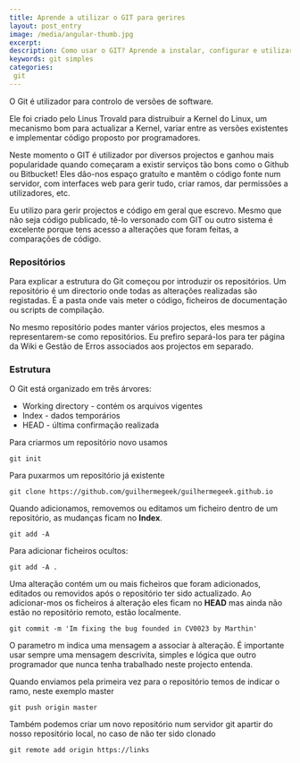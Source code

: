 ```yaml
---
title: Aprende a utilizar o GIT para gerires
layout: post_entry
image: /media/angular-thumb.jpg
excerpt: 
description: Como usar o GIT? Aprende a instalar, configurar e utilizar
keywords: git simples
categories:
 git
---
```


O Git é utilizador para controlo de versões de software. 

Ele foi criado pelo Linus Trovald para distruibuir a Kernel do Linux, um mecanismo bom para actualizar a Kernel, variar entre as versões existentes e implementar código proposto por programadores.

Neste momento o GIT é utilizador por diversos projectos e ganhou mais popularidade quando começaram a existir serviços tão bons como o Github ou Bitbucket! Eles dão-nos espaço gratuíto e mantêm o código fonte num servidor, com interfaces web para gerir tudo, criar ramos, dar permissões a utilizadores, etc.

Eu utilizo para gerir projectos e código em geral que escrevo. Mesmo que não seja código publicado, tê-lo versonado com GIT ou outro sistema é excelente porque tens acesso a alterações que foram feitas, a comparações de código. 

### Repositórios

Para explicar a estrutura do Git começou por introduzir os repositórios. Um repositório é um directorio onde todas as alterações realizadas são registadas. É a pasta onde vais meter o código, ficheiros de documentação ou scripts de compilação. 

No mesmo repositório podes manter vários projectos, eles mesmos a representarem-se como repositórios. Eu prefiro separá-los para ter página da Wiki e Gestão de Erros associados aos projectos em separado.

### Estrutura

O Git está organizado em três árvores:

 * Working directory - contém os arquivos vigentes
 * Index - dados temporários
 * HEAD - última confirmação realizada


Para criarmos um repositório novo usamos 
	
	git init

Para puxarmos um repositório já existente

	git clone https://github.com/guilhermegeek/guilhermegeek.github.io


Quando adicionamos, removemos ou editamos um ficheiro dentro de um repositório, as mudanças ficam no **Index**.

	git add -A

Para adicionar ficheiros ocultos:

	git add -A .

Uma alteração contém um ou mais ficheiros que foram adicionados, editados ou removidos após o repositório ter sido actualizado. Ao adicionar-mos os ficheiros á alteração eles ficam no **HEAD** mas ainda não estão no repositório remoto, estão localmente.

	git commit -m 'Im fixing the bug founded in CV0023 by Marthin'

O parametro m indica uma mensagem a associar à alteração. É importante usar sempre uma mensagem descrivita, simples e lógica que outro programador que nunca tenha trabalhado neste projecto entenda.

Quando enviamos pela primeira vez para o repositório temos de indicar o ramo, neste exemplo master

	git push origin master

Também podemos criar um novo repositório num servidor git apartir do nosso repositório local, no caso de não ter sido clonado

	git remote add origin https://links